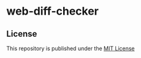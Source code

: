 # web-diff-checker


## License

This repository is published under the [MIT License](https://opensource.org/licenses/MIT)
